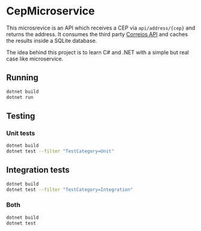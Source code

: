# CepMicroservice

This microsrevice is an API which receives a CEP via `api/address/{cep}` and returns the address. It consumes the third party [Correios API](https://viacep.com.br) and caches the results inside a SQLite database.

The idea behind this project is to learn C# and .NET with a simple but real case like microservice.

## Running

```bash
dotnet build
dotnet run
```

## Testing

### Unit tests

```bash
dotnet build
dotnet test --filter "TestCategory=Unit"
```

## Integration tests

```bash
dotnet build
dotnet test --filter "TestCategory=Integration"
```

### Both

```bash
dotnet build
dotnet test
```
